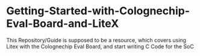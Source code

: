 # Getting-Started-with-Colognechip-Eval-Board-and-LiteX
This Repository/Guide is supposed to be a resource, which covers using Litex with the Colognechip Eval Board, and start writing C Code for the SoC
